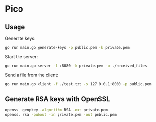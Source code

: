 # Pico

## Usage

Generate keys:

```sh
go run main.go generate-keys -p public.pem -k private.pem
```

Start the server:

```sh
go run main.go server -l :8080 -k private.pem -o ./received_files
```

Send a file from the client:

```sh
go run main.go client -f ./test.txt -s 127.0.0.1:8080 -p public.pem
```

## Generate RSA keys with OpenSSL

```sh
openssl genpkey -algorithm RSA -out private.pem
openssl rsa -pubout -in private.pem -out public.pem
```
